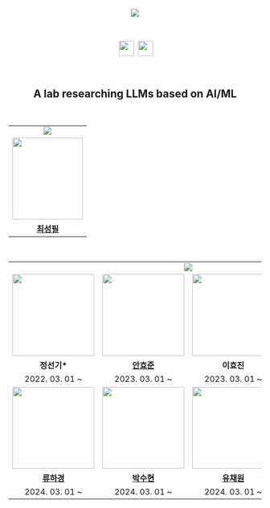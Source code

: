 <br/>

<div align=center><img src=https://readme-typing-svg.herokuapp.com?font=Oleo+Script&size=35&color=A7C7F7&center=true&height=53&lines=Welcome+to+ICL+Lab><br/><br><br>

&nbsp;<a href="mailto:iclrepositories@gmail.com"><img src="https://img.shields.io/badge/mail-512BD4?style=for-the-badge&logo=gmail&logoColor=white" height=30px></a>
&nbsp;<a href="https://www.notion.so/4327212422de4851b239cbf571f73545?pvs=4"><img src="https://img.shields.io/badge/Notion-000000?style=for-the-badge&logo=notion&logoColor=white" height=30px></a>

</br>

## A lab researching LLMs based on AI/ML



<br/>

<table align ="center">
  <tr>
    <tr>
    <td colspan=10 align=center><img src="https://readme-typing-svg.herokuapp.com?font=Rubik+80s+Fade&color=A7C7F7&&size=30&center=true&vCenter=true&width=175&height=35&lines=Professor&duration=1&pause=1000" ></td>
    </tr>
  </tr> 
  <tr>
    <td align="center"><img src="https://kutis.kyonggi.ac.kr/webkutis/TransferImageStreamHJ.do?gyosu_no=RwM5bGKsL6styPOJr3Julw%3D%3D" width="140px;" height="163px;" style="vertical-align:top" alt=""/>
  </tr> 
  <tr>
    <td align="center"><a href="mailto:spchoi@kgu.ac.kr"><b>최성필</b></a></td>
  </tr> 
</table>

<table align ="center">
  <tr>
    <tr>
    <td colspan=10 align=center><img src="https://readme-typing-svg.herokuapp.com?font=Rubik+80s+Fade&color=A7C7F7&&size=30&center=true&vCenter=true&width=500&height=35&lines=Students&duration=1&pause=1000"></td>
    </tr>
  </tr> 
  <tr>
  <td align="center"><img src="https://avatars.githubusercontent.com/u/45807407?v=4" width="163px;" style="vertical-align:top" alt=""/>

  <td align="center"><a href="https://github.com/ahj0224"><img src="https://avatars.githubusercontent.com/u/94240211?v=4" width="163px;" style="vertical-align:top" alt=""/>

  <td align="center"><img src="https://avatars.githubusercontent.com/u/45807407?v=4" width="163px;" style="vertical-align:top" alt=""/>

  <td align="center"><a href="https://github.com/imZiho"><img src="https://avatars.githubusercontent.com/u/118801955?v=4" width="163px;" style="vertical-align:top" alt=""/>
  </tr>

  <tr>
    <td align="center"><b>정선기*</b></td>
    <td align="center"><a href="https://github.com/ahj0224"><b>안효준</b></a></td>
    <td align="center"><b>이효진</b></td>
    <td align="center"><a href="https://github.com/imZiho"><b>김지호</b></a></td>
  </tr>

  <tr>
    <td align="center">2022. 03. 01 ~</td>
    <td align="center">2023. 03. 01 ~</td>
    <td align="center">2023. 03. 01 ~</td>
    <td align="center">2024. 03. 01 ~</td>
  </tr>
  <tr>
  <tr>
  <td align="center"><a href="https://github.com/RyuHaGyeong"><img src="https://avatars.githubusercontent.com/u/107457328?v=4" width="163px; style="vertical-align:top" alt=""/>

  <td align="center"><a href="https://github.com/SooH-github"><img src="https://avatars.githubusercontent.com/u/109052735?v=4" width="163px;" style="vertical-align:top" alt=""/>

  <td align="center"><a href="https://github.com/yuchaewon"><img src="https://avatars.githubusercontent.com/u/118796516?v=4" width="163px;" style="vertical-align:top" alt=""/>

  <td align="center"><a href="https://github.com/seoyeong903"><img src="https://avatars.githubusercontent.com/u/110014832?v=4" width="163px; style="vertical-align:top" alt=""/>
  </tr>
  </tr>

  <tr>
    <td align="center"><a href="https://github.com/RyuHaGyeong"><b>류하경</b></a></td>
    <td align="center"><a href="https://github.com/SooH-github"><b>박수현</b></a></td>
    <td align="center"><a href="https://github.com/yuchaewon"><b>유채원</b></a></td>
    <td align="center"><a href="https://github.com/seoyeong903"><b>이서영</b></a></td>
  </tr>

  <tr>
    <td align="center">2024. 03. 01 ~</td>
    <td align="center">2024. 03. 01 ~</td>
    <td align="center">2024. 03. 01 ~</td>
    <td align="center">2024. 03. 01 ~</td>
  </tr>

<br>
</div>
